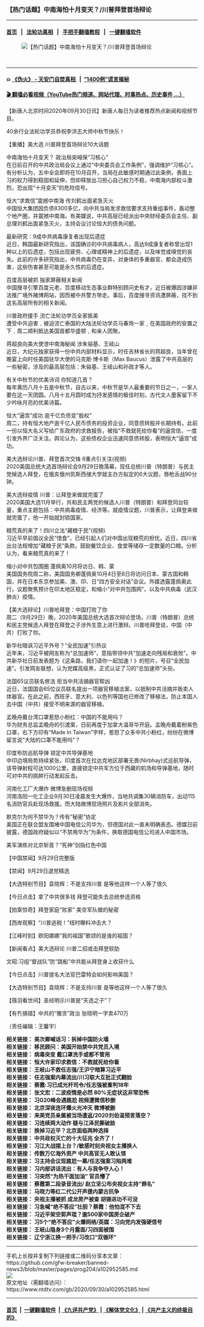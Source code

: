 ### 【热门话题】中南海怕十月变天？/川普拜登首场辩论
------------------------

#### [首页](https://github.com/gfw-breaker/banned-news3/blob/master/README.md) &nbsp;&nbsp;|&nbsp;&nbsp; [法轮功真相](https://github.com/begood0513/basic/blob/master/README.md)  &nbsp;&nbsp;|&nbsp;&nbsp; [手把手翻墙教程](https://github.com/gfw-breaker/guides/wiki)  &nbsp;&nbsp;|&nbsp;&nbsp; [一键翻墙软件](https://github.com/gfw-breaker/nogfw/blob/master/README.md)  



<div><div class="featured_image">
 <figure>
  <img alt="【热门话题】中南海怕十月变天？/川普拜登首场辩论" src="https://i.ntdtv.com/assets/uploads/2020/09/45-1-5-800x450.jpg"/>
 </figure><br/>
</div>
</div><hr/>

#### 💥 [《伪火》 - 天安门自焚真相 ](http://158.247.195.190:10000/videos/blog/weihuo.html)&nbsp; |&nbsp; [“1400例”谎言揭秘  ](http://158.247.195.190:10000/videos/blog/jiexi1400.html)

#### [ 🎬  翻墙必看视频（YouTube热门频道、网站代理、时事热点、历史事件 ...）](https://github.com/gfw-breaker/links/blob/master/banned.md)

<div><div class="post_content" itemprop="articleBody">
 <p>
  【新唐人北京时间2020年09月30日讯】新唐人每日为读者推荐热点新闻和视频节目。
 </p>
 <p>
  <ok href="http://cn.ntdtv.com/gb/2020/09/30/a102952557.html" rel="noopener" target="_blank">
   40余行业法轮功学员恭祝李洪志大师中秋节快乐！
  </ok>
 </p>
 <p>
  <ok href="http://cn.ntdtv.com/gb/2020/09/30/a102952543.html" rel="noopener" target="_blank">
   【重播】美大选 川普拜登首场辩论10大话题
  </ok>
 </p>
 <p>
  <ok href="http://cn.ntdtv.com/gb/2020/09/30/a102952363.html" rel="noopener" target="_blank">
   中南海怕十月变天？ 政治局突喊保“习核心”
  </ok>
  <br/>
  在日前召开的中共政治局会议上通过“中央委员会工作条例”，强调维护“习核心”。有分析认为，五中全会即将在10月召开，当局在此敏感时期通过此条例，表面上习的权力得到稳固和延伸，但却释放出习担心自己权力不稳，中南海内部权斗激烈，恐出现“十月变天”的危险信号。
 </p>
 <p>
  <ok href="http://cn.ntdtv.com/gb/2020/09/30/a102952299.html" rel="noopener" target="_blank">
   恒大“求救信”震撼中南海 传刘鹤出面紧急灭火
  </ok>
  <br/>
  中国恒大集团因负债8300多亿，向中共当局发求救信要求支持重组事件，轰动整个地产圈，并震撼中南海。有美媒说，中共高层已经派出中央财经委员会主任、副总理刘鹤出面紧急灭火，主持会议讨论恒大的债务问题。
 </p>
 <p>
  <ok href="http://cn.ntdtv.com/gb/2020/09/30/a102952442.html" rel="noopener" target="_blank">
   最新研究：9成中共病毒康复者出现后遗症
  </ok>
  <br/>
  近日，韩国最新研究指出，该国确诊的中共病毒病人，高达9成康复者称曾出现1种以上的后遗症，包括出现疲劳、心理或精神上的后遗症，以及味觉或嗅觉的丧失。此前的许多研究指出，中共病毒仍在变异，对身体的多重器官，都会造成伤害，这些伤害甚至可能是永久性的后遗症。
 </p>
 <p>
  <ok href="http://cn.ntdtv.com/gb/2020/09/30/a102952379.html" rel="noopener" target="_blank">
   百度高层被抓 独家屏蔽相关新闻
  </ok>
  <br/>
  中国搜寻引擎百度元老、百度移动生态事业群特别顾问史有才，近日被爆因涉嫌非法推广境外赌博网站，因而被中共警方带走。事后，百度搜寻资讯遭屏蔽，找不到这名高层所有的相关新闻。
 </p>
 <p>
  <ok href="http://cn.ntdtv.com/gb/2020/09/29/a102952167.html" rel="noopener" target="_blank">
   川普政府援手 流亡法轮功学员全家抵美
  </ok>
  <br/>
  遭受中共迫害﹑被迫流亡泰国的大陆法轮功学员马春玲一家﹐在美国政府的安置之下﹐周二顺利抵达美国首都华盛顿﹐和亲人团聚。
 </p>
 <p>
  <ok href="http://cn.ntdtv.com/gb/2020/09/30/a102952318.html" rel="noopener" target="_blank">
   蒋超良向美大使泄中南海秘闻 涉朱镕基、王岐山
  </ok>
  <br/>
  近日，大纪元独家获得一份中共内部材料显示，时任吉林省长的蒋超良，当年曾在晚宴上向时任美国驻华大使的马克斯‧博卡斯（Max Baucus）泄露了中共高层的一些秘密，涉及的最高层包括：朱镕基、王岐山和孙政才等人。
 </p>
 <p>
  <ok href="http://cn.ntdtv.com/gb/2020/09/25/a102948975.html" rel="noopener" target="_blank">
   有关中秋节的优美诗词 你知道几首？
  </ok>
  <br/>
  每年黄历八月十五是中秋节，自古以来，中秋节是华人最重要的节日之一，一家人要在这一天团圆。八月十五月圆时成为抒发感情的极佳时刻，古代文人墨客留下不少吟咏月亮的优美诗篇。
 </p>
 <p>
  <ok href="http://cn.ntdtv.com/gb/2020/09/29/a102952062.html" rel="noopener" target="_blank">
   恒大“逼宫”成功 逾千亿负债变“股权”
  </ok>
  <br/>
  周二，持有恒大地产逾千亿人民币债务的投资企业，同意债转股并长期持有。此前一份以恒大名义写给广东政府的求救报告，被指“不救就死给你看”的逼宫信，一度引发外界广泛关注。舆论认为，这些债权企业迅速同意债转股，表明恒大“逼宫”成功。
 </p>
 <p>
  <ok href="http://cn.ntdtv.com/gb/2020/09/30/a102952551.html" rel="noopener" target="_blank">
   美大选辩论川普、拜登首次交锋 6重点引关注(视频)
  </ok>
  <br/>
  2020美国总统大选首场辩论会9月29日晚落幕，现任总统川普（特朗普）与民主党候选人拜登，在俄亥俄州凯斯西储大学就主办方拟定的6大议题，唇枪舌战90分钟。
 </p>
 <p>
  <ok href="http://cn.ntdtv.com/gb/2020/09/30/a102952345.html" rel="noopener" target="_blank">
   美大选辩疫情 川普：让拜登来做就完蛋了
  </ok>
  <br/>
  2020美国大选11月举行，共和民主两党的候选人川普（特朗普）和拜登同台较量，重点主题包括：中共病毒疫情、经济等。就疫情议题，川普表示，让拜登来做就完蛋了，他一开始就封锁国家。
 </p>
 <p>
  <ok href="http://cn.ntdtv.com/gb/2020/09/30/a102952503.html" rel="noopener" target="_blank">
   粮荒真的来了！四川立法“藏粮于民”(视频)
  </ok>
  <br/>
  习近平早前倡议全民“惜食”，已经引起人们对中国出现粮荒的担忧。近日，四川省出台法规增加“藏粮于民”条款。鼓励餐饮企业、食堂等储存一定数量的口粮。分析认为，看来粮荒真的来了！
 </p>
 <p>
  <ok href="http://cn.ntdtv.com/gb/2020/09/30/a102952483.html" rel="noopener" target="_blank">
   缩小对中共包围圈 蓬佩奥10月将访日、韩、蒙
  </ok>
  <br/>
  美国国务院周二称，美国国务卿蓬佩奥10月4日至8日将访问日本、蒙古国和韩国，并在日本东京参加美、澳、印、日“四方安全对话”会议。外媒透露蓬佩奥此行，议题聚焦预计在印太地区稳定，和缩小“对中共包围网”，以及中共病毒（武汉肺炎）疫情。
 </p>
 <p>
  <ok href="http://cn.ntdtv.com/gb/2020/09/30/a102952431.html" rel="noopener" target="_blank">
   【美大选辩论】川普呛拜登：中国打败了你
  </ok>
  <br/>
  周二（9月29日）晚，2020年美国总统大选首次辩论登场，川普（特朗普）总统和民主党候选人拜登在拜登之子涉外生意上进行激辩。川普呛拜登说，中国（中共）打败了你。
 </p>
 <p>
  <ok href="http://cn.ntdtv.com/gb/2020/09/29/a102951807.html" rel="noopener" target="_blank">
   新华社暗讽习近平外号？“全民加速”引热议
  </ok>
  <br/>
  近年来，习近平被网友称为“总加速师”，意指带领中共“加速走向残局和衰败”。中共新华社日前发表题为《这条路，我们请你一起加速！》的短片，号召“全民加速”。引发网友联想，认为党媒高级黑，正式认证了习的“总加速师”头衔。
 </p>
 <p>
  <ok href="http://cn.ntdtv.com/gb/2020/09/29/a102952175.html" rel="noopener" target="_blank">
   法国65议员联名修法 拒当中共活摘器官帮凶
  </ok>
  <br/>
  近日，法国国会65位议员联名提出一项器官移植法案，以抵制中共活摘并贩卖人体器官。在此之前，西班牙、意大利、以色列等国也已修改了移植法，防止本国人去中国（中共）接受不明来源的器官移植。
 </p>
 <p>
  <ok href="http://cn.ntdtv.com/gb/2020/09/30/a102952312.html" rel="noopener" target="_blank">
   孟晚舟戴台湾口罩惹怒小粉红：中国的不能用吗？
  </ok>
  <br/>
  华为财务总监孟晚舟的引渡案，日前再度于加拿大温哥华开庭。孟晚舟戴着粉紫色口罩，右下方印有“Made In Taiwan”字样，惹怒了众多中共小粉红，纷纷在微博留言说“大陆的口罩不能用吗”？
 </p>
 <p>
  <ok href="http://cn.ntdtv.com/gb/2020/09/30/a102952310.html" rel="noopener" target="_blank">
   印度布防巡航导弹 锁定中共导弹基地
  </ok>
  <br/>
  中印边境局势持续紧张，印度首次在拉达克地区部署无畏(Nirbhay)式巡航导弹，该导弹射程可达1000公里，直接锁定中共军方位于西藏的机场和导弹基地，随时可对中共的挑衅行动发起反击。
 </p>
 <p>
  <ok href="http://cn.ntdtv.com/gb/2020/09/30/a102952620.html" rel="noopener" target="_blank">
   河南化工厂大爆炸 微博急删现场视频
  </ok>
  <br/>
  河南洛阳一化工企业9月30日凌晨发生大爆炸，当地共调集30辆消防车，出动115名消防官兵赴现场救援。而大陆微博现场照片及影片全部消失。
 </p>
 <p>
  <ok href="http://cn.ntdtv.com/gb/2020/09/30/a102952592.html" rel="noopener" target="_blank">
   默克尔为何不禁华为？传有“秘密”协定
  </ok>
  <br/>
  美国正在联合盟友围堵中国电信公司华为，但德国对此一直未明确表态。德媒日前披露，德国政府疑似以“不禁用华为”为条件，换取德国电信公司进入中国市场。
 </p>
 <p>
  <ok href="http://cn.ntdtv.com/gb/2020/09/30/a102952284.html" rel="noopener" target="_blank">
   美军演练对北京斩首？“死神”剑指红色中国
  </ok>
 </p>
 <p>
  <ok href="http://cn.ntdtv.com/gb/2020/09/30/a102952266.html" rel="noopener" target="_blank">
   【中国禁闻】9月29日完整版
  </ok>
 </p>
 <p>
  <ok href="http://cn.ntdtv.com/gb/2020/09/29/a102952203.html" rel="noopener" target="_blank">
   【禁闻】9月29日退党精选
  </ok>
 </p>
 <p>
  <ok href="http://cn.ntdtv.com/gb/2020/09/29/a102951418.html" rel="noopener" target="_blank">
   【大选特别节目】袁晓辉：不是支持川普 是等他这样一个人等了很久
  </ok>
 </p>
 <p>
  <ok href="http://cn.ntdtv.com/gb/2020/09/29/a102952010.html" rel="noopener" target="_blank">
   【今日点击】拿了中共很多钱 拜登可能失去总统参选资格
  </ok>
 </p>
 <p>
  <ok href="https://www.ntdtv.com/gb/2020/09/29/a102951708.html" rel="noopener" target="_blank">
   【拍案惊奇】拜登家庭“败家” 美空军队徽的秘密
  </ok>
 </p>
 <p>
  <ok href="https://www.ntdtv.com/gb/2020/09/29/a102951578.html" rel="noopener" target="_blank">
   【西岸观察】“川普逃税！”纽时曝料冲击大？
  </ok>
 </p>
 <p>
  <ok href="https://www.ntdtv.com/gb/2020/09/29/a102951572.html" rel="noopener" target="_blank">
   【江峰时刻】欧阳娜娜“我的祖国”歌颂的是谁的祖国？
  </ok>
 </p>
 <p>
  <ok href="https://www.ntdtv.com/gb/2020/09/29/a102951402.html" rel="noopener" target="_blank">
   【新闻看点】美大选辩论 川普二招或击拜登软肋
  </ok>
 </p>
 <p>
  <ok href="https://www.ntdtv.com/gb/2020/09/29/a102951378.html" rel="noopener" target="_blank">
   文昭:习组“督战队”防“跳船”中共能从拜登身上收获什么
  </ok>
 </p>
 <p>
  <ok href="https://www.ntdtv.com/gb/2020/09/28/a102951133.html" rel="noopener" target="_blank">
   【今日点击】川普提名大法官巴雷特会如何影响美国？
  </ok>
 </p>
 <p>
  <ok href="https://www.ntdtv.com/gb/2020/09/29/a102951418.html" rel="noopener" target="_blank">
   【大选特别节目】袁晓辉：不是支持川普 是等他这样一个人等了很久
  </ok>
 </p>
 <p>
  <ok href="https://www.ntdtv.com/gb/2020/09/29/a102951706.html" rel="noopener" target="_blank">
   【薇羽看世间】圣经明示川普是“天选之子”？
  </ok>
 </p>
 <p>
  <ok href="https://www.ntdtv.com/gb/2020/09/29/a102951713.html" rel="noopener" target="_blank">
   【有冇搞错】中共的“雅贪”政治 张晓明一字卖470万
  </ok>
 </p>
 <p>
  （责任编辑：王馨宇）
 </p>
 <p>
  <strong>
   相关链接：
   <ok href="https://www.ntdtv.com/gb/2020/09/29/a102951882.html" rel="noopener" target="_blank">
    美次卿喊话习：拆掉中国防火墙
   </ok>
  </strong>
  <br/>
  <strong>
   相关链接：
   <ok href="https://www.ntdtv.com/gb/2020/09/28/a102950930.html" rel="noopener" target="_blank">
    移民顾问：美国开始禁中共党员入境
   </ok>
  </strong>
  <br/>
  <strong>
   相关链接：
   <ok href="https://www.ntdtv.com/gb/2020/09/26/a102949664.html" rel="noopener" target="_blank">
    病毒突变 戴口罩洗手或都不管用
   </ok>
  </strong>
  <br/>
  <strong>
   相关链接：
   <ok href="https://www.ntdtv.com/gb/2020/09/25/a102948968.html" rel="noopener" target="_blank">
    恒大许家印求救信：不救就死给你看
   </ok>
  </strong>
  <br/>
  <strong>
   相关链接：
   <ok href="https://www.ntdtv.com/gb/2020/09/24/a102948148.html" rel="noopener" target="_blank">
    王岐山不救任志强/王沪宁暗算习近平
   </ok>
  </strong>
  <br/>
  <strong>
   相关链接：
   <ok href="https://www.ntdtv.com/gb/2020/09/23/a102947334.html" rel="noopener" target="_blank">
    任志强案内幕流出/川习联大互批正式翻脸
   </ok>
  </strong>
  <br/>
  <strong>
   相关链接：
   <ok href="https://www.ntdtv.com/gb/2020/09/22/a102946539.html" rel="noopener" target="_blank">
    蔡霞:习已成光杆司令/任志强被重判18年
   </ok>
  </strong>
  <br/>
  <strong>
   相关链接：
   <ok href="https://www.ntdtv.com/gb/2020/09/21/a102945729.html" rel="noopener" target="_blank">
    张文宏：二波疫情是必然 80%无症状这非常恐怖
   </ok>
  </strong>
  <br/>
  <strong>
   相关链接：
   <ok href="https://www.ntdtv.com/gb/2020/09/20/a102945213.html" rel="noopener" target="_blank">
    习G20峰会遇尴尬 视频遭微信秒删
   </ok>
  </strong>
  <br/>
  <strong>
   相关链接：
   <ok href="https://www.ntdtv.com/gb/2020/09/19/a102944544.html" rel="noopener" target="_blank">
    北京深夜连环爆火光冲天 微博被删
   </ok>
  </strong>
  <br/>
  <strong>
   相关链接：
   <ok href="https://www.ntdtv.com/gb/2020/09/18/a102943664.html" rel="noopener" target="_blank">
    来美党员亲属被当场遣返/2020刘伯温预言落空？
   </ok>
  </strong>
  <br/>
  <strong>
   相关链接：
   <ok href="https://www.ntdtv.com/gb/2020/09/17/a102942866.html" rel="noopener" target="_blank">
    习连续两大动作 疑与江泽民撕破脸
   </ok>
  </strong>
  <br/>
  <strong>
   相关链接：
   <ok href="https://www.ntdtv.com/gb/2020/09/16/a102941989.html" rel="noopener" target="_blank">
    换掉习近平？北京面临两种选择
   </ok>
  </strong>
  <br/>
  <strong>
   相关链接：
   <ok href="https://www.ntdtv.com/gb/2020/09/15/a102940956.html" rel="noopener" target="_blank">
    中共政权灭亡的十大征兆 全齐了！
   </ok>
  </strong>
  <br/>
  <strong>
   相关链接：
   <ok href="https://www.ntdtv.com/gb/2020/09/14/a102940350.html" rel="noopener" target="_blank">
    习江大战摆上台？/敏感时刻央视女主播换人
   </ok>
  </strong>
  <br/>
  <strong>
   相关链接：
   <ok href="https://www.ntdtv.com/gb/2020/09/13/a102939815.html" rel="noopener" target="_blank">
    传数万亿海外资产 中共高官无人敢认领
   </ok>
  </strong>
  <br/>
  <strong>
   相关链接：
   <ok href="https://www.ntdtv.com/gb/2020/09/12/a102939093.html" rel="noopener" target="_blank">
    习主持会议现尴尬一幕/任志强案习陷两难
   </ok>
  </strong>
  <br/>
  <strong>
   相关链接：
   <ok href="https://www.ntdtv.com/gb/2020/09/11/a102938280.html" rel="noopener" target="_blank">
    习内部讲话流出：有人与我争夺人心！
   </ok>
  </strong>
  <br/>
  <strong>
   相关链接：
   <ok href="https://www.ntdtv.com/gb/2020/09/10/a102937501.html" rel="noopener" target="_blank">
    习突然“为热干面加油” 官员懵了
   </ok>
  </strong>
  <br/>
  <strong>
   相关链接：
   <ok href="https://www.ntdtv.com/gb/2020/09/09/a102936654.html" rel="noopener" target="_blank">
    蔡霞第二段录音流出/ 赵立坚公布央视女主持“罪名”
   </ok>
  </strong>
  <br/>
  <strong>
   相关链接：
   <ok href="https://www.ntdtv.com/gb/2020/09/08/a102936052.html" rel="noopener" target="_blank">
    马晓力等红二代公开声援内蒙古抗争
   </ok>
  </strong>
  <br/>
  <strong>
   相关链接：
   <ok href="https://www.ntdtv.com/gb/2020/09/07/a102935362.html" rel="noopener" target="_blank">
    央视主播被抓 成龙房产被查 胡锡进功不可没
   </ok>
  </strong>
  <br/>
  <strong>
   相关链接：
   <ok href="https://www.ntdtv.com/gb/2020/09/06/a102934800.html" rel="noopener" target="_blank">
    习急喊“绝不答应”壮胆？蔡霞：他怕混不下去
   </ok>
  </strong>
  <br/>
  <strong>
   相关链接：
   <ok href="https://www.ntdtv.com/gb/2020/09/05/a102934241.html" rel="noopener" target="_blank">
    习近平架空郭声琨？逾500家中国房企破产
   </ok>
  </strong>
  <br/>
  <strong>
   相关链接：
   <ok href="https://www.ntdtv.com/gb/2020/09/04/a102933494.html" rel="noopener" target="_blank">
    习5个“绝不答应”火爆网络/英媒：习向党内发强硬信号
   </ok>
  </strong>
  <br/>
  <strong>
   相关链接：
   <ok href="https://www.ntdtv.com/gb/2020/09/03/a102932837.html" rel="noopener" target="_blank">
    王岐山隐身3个月露面/习四面被围
   </ok>
  </strong>
  <br/>
  <strong>
   相关链接：
   <ok href="https://www.ntdtv.com/gb/2020/09/02/a102931945.html" rel="noopener" target="_blank">
    辽宁浙江换一把手/习改口“双循环”
   </ok>
  </strong>
 </p>
 <div class="single_ad">
 </div>
</div>
</div>
<hr/>
手机上长按并复制下列链接或二维码分享本文章：<br/>
https://github.com/gfw-breaker/banned-news3/blob/master/pages/prog204/a102952585.md <br/>
<a href='https://github.com/gfw-breaker/banned-news3/blob/master/pages/prog204/a102952585.md'><img src='https://github.com/gfw-breaker/banned-news3/blob/master/pages/prog204/a102952585.md.png'/></a> <br/>
原文地址（需翻墙访问）：https://www.ntdtv.com/gb/2020/09/30/a102952585.html


------------------------
#### [首页](https://github.com/gfw-breaker/banned-news3/blob/master/README.md) &nbsp;|&nbsp; [一键翻墙软件](https://github.com/gfw-breaker/nogfw/blob/master/README.md) &nbsp;| [《九评共产党》](https://github.com/gfw-breaker/9ping.md/blob/master/README.md#九评之一评共产党是什么) | [《解体党文化》](https://github.com/gfw-breaker/jtdwh.md/blob/master/README.md) | [《共产主义的终极目的》](https://github.com/gfw-breaker/gczydzjmd.md/blob/master/README.md)


<img src='http://gfw-breaker.win/banned-news3/pages/prog204/a102952585.md' width='0px' height='0px'/>
